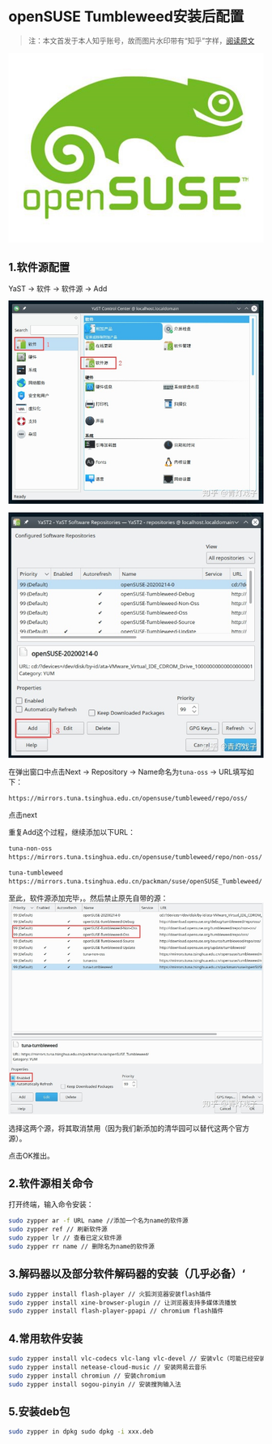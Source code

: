 # openSUSE Tumbleweed安装后配置

> 注：本文首发于本人知乎账号，故而图片水印带有“知乎”字样，[阅读原文](https://zhuanlan.zhihu.com/p/107763542)

![](imgs/opensuse1.jpg)

## 1.软件源配置
YaST → 软件 → 软件源 → Add

![](imgs/opensuse2.jpg)

![](imgs/opensuse3.jpg)

在弹出窗口中点击Next → Repository → Name命名为`tuna-oss` → URL填写如下：
```txt
https://mirrors.tuna.tsinghua.edu.cn/opensuse/tumbleweed/repo/oss/
```

点击next

重复Add这个过程，继续添加以下URL：
```txt
tuna-non-oss
https://mirrors.tuna.tsinghua.edu.cn/opensuse/tumbleweed/repo/non-oss/
```

```txt
tuna-tumbleweed
https://mirrors.tuna.tsinghua.edu.cn/packman/suse/openSUSE_Tumbleweed/
```

至此，软件源添加完毕，。然后禁止原先自带的源：
![](imgs/opensuse4.jpg)

选择这两个源，将其取消禁用（因为我们新添加的清华园可以替代这两个官方源）。

点击OK推出。

## 2.软件源相关命令
打开终端，输入命令安装：
```bash
sudo zypper ar -f URL name //添加一个名为name的软件源
sudo zypper ref // 刷新软件源
sudo zypper lr // 查看已定义软件源
sudo zypper rr name // 删除名为name的软件源
```

## 3.解码器以及部分软件解码器的安装（几乎必备）‘
```bash
sudo zypper install flash-player // 火狐浏览器安装flash插件
sudo zypper install xine-browser-plugin // 让浏览器支持多媒体流播放
sudo zypper install flash-player-ppapi // chromium flash插件
```

## 4.常用软件安装
```bash
sudo zypper install vlc-codecs vlc-lang vlc-devel // 安装vlc（可能已经安装）
sudo zypper install netease-cloud-music // 安装网易云音乐
sudo zypper install chromiun // 安装chromium
sudo zypper install sogou-pinyin // 安装搜狗输入法
```

## 5.安装deb包
```bash
sudo zypper in dpkg sudo dpkg -i xxx.deb
```